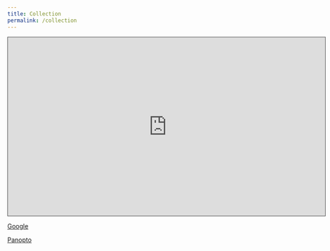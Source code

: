 ```yaml
---
title: Collection
permalink: /collection
---
```

<!--iframe title ="Introducing Libby, the reading companion app to NLB Mobile" width="560" height="315" src="https://www.youtube.com/embed/FcD34wHdutc" frameborder="0" allow="accelerometer; autoplay; encrypted-media; gyroscope; picture-in-picture" allowfullscreen></iframe-->

<iframe src="https://nlb.ap.panopto.com/Panopto/Pages/Embed.aspx?id=d3d51a7c-1eb5-4d58-b6b2-acf4007b56eb&autoplay=true&offerviewer=true&showtitle=true&showbrand=false&start=0&interactivity=all" height="405" width="720" style="border: 1px solid #464646;" allowfullscreen allow="autoplay"></iframe>

[Google](http://www.google.com)

[Panopto](https://pro.panopto.com/Panopto/Pages/Viewer.aspx?tid=9d6584f5-c07b-4962-a9ab-acde00af9e4a)